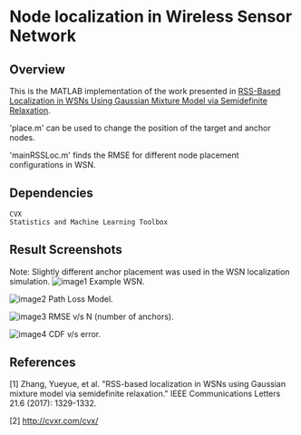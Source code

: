 # Node localization in Wireless Sensor Network

## Overview
This is the MATLAB implementation of the work presented in [RSS-Based Localization in WSNs Using Gaussian Mixture Model via Semidefinite Relaxation](https://ieeexplore.ieee.org/abstract/document/7847378/).

'place.m' can be used to change the position of the target and anchor nodes.

'mainRSSLoc.m' finds the RMSE for different node placement configurations in WSN. 

## Dependencies
```
CVX
Statistics and Machine Learning Toolbox
```

## Result Screenshots
Note: Slightly different anchor placement was used in the WSN localization simulation.
![image1](https://github.com/kritiksoman/WSN-Localization/blob/master/results/WSN.png) 
Example WSN.

![image2](https://github.com/kritiksoman/WSN-Localization/blob/master/results/PathLoss.png) 
Path Loss Model.

![image3](https://github.com/kritiksoman/WSN-Localization/blob/master/results/RMSE.png) 
RMSE v/s N (number of anchors).

![image4](https://github.com/kritiksoman/WSN-Localization/blob/master/results/CDF.png) 
CDF v/s error.


## References
[1] Zhang, Yueyue, et al. "RSS-based localization in WSNs using Gaussian mixture model via semidefinite relaxation." IEEE Communications Letters 21.6 (2017): 1329-1332.

[2] http://cvxr.com/cvx/
